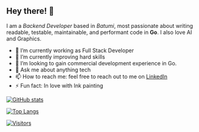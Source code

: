 ## Hey there! 👋


I am a *Backend Developer* based in *Batumi*, most passionate about writing readable, testable, maintainable, and performant code in **Go**. I also love AI and Graphics.

- 🔭 I’m currently working as Full Stack Developer
- 🌱 I’m currently improving hard skills 
- 🤔 I’m looking to gain commercial development experience in Go.
- 💬 Ask me about anything tech
- 📫 How to reach me: feel free to reach out to me on [LinkedIn](https://linkedin.com/in/Arcadian-Sky)
- ⚡ Fun fact: In love with Ink painting 


[![GitHub stats](https://github-readme-stats.vercel.app/api?username=Arcadian-Sky&show_icons=true&line_height=33&count_private=true&rank_icon=github&theme=dark)](https://github.com/Arcadian-Sky)

[![Top Langs](https://github-readme-stats.vercel.app/api/top-langs/?username=Arcadian-Sky&exclude_repo=&hide=html&langs_count=4&theme=dark)](https://github.com/Arcadian-Sky)

<!--
**Arcadian-Sky/Arcadian-Sky** is a ✨ _special_ ✨ repository because its `README.md` (this file) appears on your GitHub profile.

Here are some ideas to get you started:

- 🔭 I’m currently working on ...
- 🌱 I’m currently learning ...
- 👯 I’m looking to collaborate on ...
- 🤔 I’m looking for help with ...
- 💬 Ask me about ...
- 📫 How to reach me: ...
- 😄 Pronouns: ...
- ⚡ Fun fact: ...
-->
[![Visitors](https://api.visitorbadge.io/api/visitors?path=https%3A%2F%2Fgithub.com%2FArcadian-Sky&label=Visitors&labelColor=%2337d67a&countColor=%2337d67a&style=flat&labelStyle=none)](https://visitorbadge.io/status?path=https%3A%2F%2Fgithub.com%2FArcadian-Sky)

